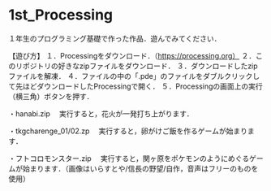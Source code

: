 # 1st_Processing

１年生のプログラミング基礎で作った作品．遊んでみてください．

【遊び方】
１．Processingをダウンロード．（https://processing.org）
２．このリポジトリの好きなzipファイルをダウンロード．
３．ダウンロードしたzipファイルを解凍．
４．ファイルの中の「.pde」のファイルをダブルクリックして先ほどダウンロードしたProcessingで開く．
５．Processingの画面上の実行（横三角）ボタンを押す．

・hanabi.zip
　実行すると，花火が一発打ち上がります．
 
・tkgcharenge_01/02.zp
　実行すると，卵がけご飯を作るゲームが始まります．

・フトコロモンスター.zip
　実行すると，関ヶ原をポケモンのようにめぐるゲームが始まります．（画像はいらすとや/信長の野望/自作，音声はフリーのものを使用）
